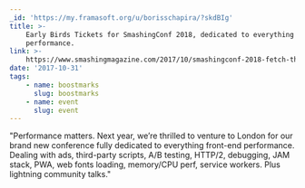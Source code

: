 ```yaml
---
_id: 'https://my.framasoft.org/u/borisschapira/?skdBIg'
title: >-
    Early Birds Tickets for SmashingConf 2018, dedicated to everything front-end
    performance.
link: >-
    https://www.smashingmagazine.com/2017/10/smashingconf-2018-fetch-those-early-bird-tickets/
date: '2017-10-31'
tags:
    - name: boostmarks
      slug: boostmarks
    - name: event
      slug: event
---
```


<div class="markdown"><p>&quot;Performance matters. Next year, we’re thrilled to venture to London for our brand new conference fully dedicated to everything front-end performance. Dealing with ads, third-party scripts, A/B testing, HTTP/2, debugging, JAM stack, PWA, web fonts loading, memory/CPU perf, service workers. Plus lightning community talks.&quot;
</p></div>
